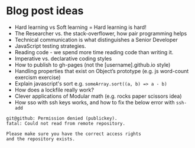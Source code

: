 # Blog post ideas

- Hard learning vs Soft learning = Hard learning is hard!
- The Researcher vs. the stack-overflower, how pair programming helps
- Technical communication is what distinguishes a Senior Developer
- JavaScript testing strategies.
- Reading code - we spend more time reading code than writing it.
- Imperative vs. declarative coding styles
- How to publish to gh-pages (not the [username].github.io style)
- Handling properties that exist on Object’s prototype (e.g. js word-count
  exercism exercise)
- Explain javascript's sort e.g. `someArray.sort((a, b) => a - b)`
- How does a lockfile really work?
- Clever applications of Modular math (e.g. rocks paper scissors idea)
- How sso with ssh keys works, and how to fix the below error with `ssh-add`

```
git@github: Permission denied (publickey).
fatal: Could not read from remote repository.

Please make sure you have the correct access rights
and the repository exists.
```
